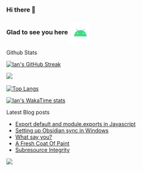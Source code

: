 ### Hi there 👋

### Glad to see you here <img align="center" alt="Android" width="55" src="./assets/android.webp"/>

Github Stats 

[![Ian's GitHub Streak](https://github-readme-streak-stats.herokuapp.com?user=andwati&theme=transparent&hide_border=false&stroke=1C2231&include_all_commits=true&show=reviews,discussions_started,discussions_answered,prs_merged,prs_merged_percentage)](https://github.com/andwati)

![](https://github-readme-stats.vercel.app/api?username=andwati&show_icons=true&theme=transparent&rank_icon=github&include_all_commits=true&count_private=true)

[![Top Langs](https://github-readme-stats.vercel.app/api/top-langs/?username=andwati&hide=html,css,scss&theme=transparent&layout=compact)](https://github.com/andwati/andwati)

[![Ian's WakaTime stats](https://github-readme-stats.vercel.app/api/wakatime?username=andwati&theme=transparent&layout=compact)](https://github.com/andwati/andwati)

Latest Blog posts

<!-- BLOG-POST-LIST:START -->
- [Export default and module.exports in Javascript](/posts/javascript-exporting-modules/)
- [Setting up Obsidian sync in Windows](/posts/obsidian-sync/)
- [What say you?](/posts/utterances-comments/)
- [A Fresh Coat Of Paint](/posts/a-fresh-coat-of-paint/)
- [Subresource Integrity](/posts/subresource-integrity/)
<!-- BLOG-POST-LIST:END -->


[![](https://visitcount.itsvg.in/api?id=andwati&label=Profile%20Views&color=0&icon=6&pretty=false)](https://visitcount.itsvg.in)
